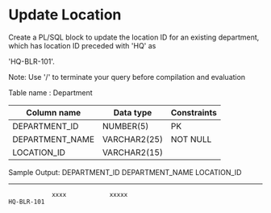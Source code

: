# Update Location

Create a PL/SQL  block to update the location ID for an existing department, which has location ID preceded with   'HQ' as  

 'HQ-BLR-101'.

Note: Use '/' to terminate your query before compilation and evaluation


Table name : Department

|Column name|Data type|Constraints|
|------------|---------|----------|
|DEPARTMENT_ID|NUMBER(5)|PK|
|DEPARTMENT_NAME|VARCHAR2(25)|NOT NULL|
|LOCATION_ID|VARCHAR2(15)|    |

 


Sample Output:
DEPARTMENT_ID DEPARTMENT_NAME    LOCATION_ID

---------------------- ------------------------------ ------------------

                xxxx            xxxxx                                   HQ-BLR-101

